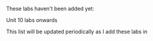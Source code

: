 These labs haven't been added yet:

Unit 10 labs onwards

This list will be updated periodically as I add these labs in
